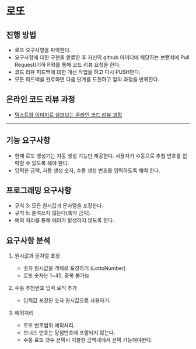 # 로또
## 진행 방법
* 로또 요구사항을 파악한다.
* 요구사항에 대한 구현을 완료한 후 자신의 github 아이디에 해당하는 브랜치에 Pull Request(이하 PR)를 통해 코드 리뷰 요청을 한다.
* 코드 리뷰 피드백에 대한 개선 작업을 하고 다시 PUSH한다.
* 모든 피드백을 완료하면 다음 단계를 도전하고 앞의 과정을 반복한다.

## 온라인 코드 리뷰 과정
* [텍스트와 이미지로 살펴보는 온라인 코드 리뷰 과정](https://github.com/next-step/nextstep-docs/tree/master/codereview)

---
## 기능 요구사항

* 현재 로또 생성기는 자동 생성 기능만 제공한다. 사용자가 수동으로 추첨 번호를 입력할 수 있도록 해야 한다.
* 입력한 금액, 자동 생성 숫자, 수동 생성 번호를 입력하도록 해야 한다.


## 프로그래밍 요구사항
* 규칙 3: 모든 원시값과 문자열을 포장한다.
* 규칙 5: 줄여쓰지 않는다(축약 금지).
* 예외 처리를 통해 에러가 발생하지 않도록 한다.


## 요구사항 분석

1. 원시값과 문자열 포장
   * 숫자 원시값을 객체로 포장하기 (LottoNumber)
   * 로또 숫자는 1~45, 중복 불가능


2. 수동 추첨번호 입력 로직 추가
   * 입력값 포장된 숫자 원시값으로 사용하기.


3. 예외처리
   * 로또 번호범위 예외처리.
   * 보너스 번호는 당첨번호에 포함되지 않는다.
   * 수동 로또 갯수 선택시 지불한 금액내에서 선택 가능해야한다.